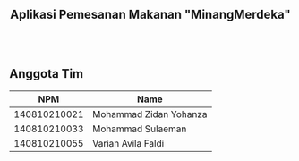 <p align="center">
  <h2 align="center">
    Aplikasi Pemesanan Makanan "Minang<strong>Merdeka<strong>"
  </h2>
</p>

<br><br>


<!-- Anggota Tim -->
## Anggota Tim
| NPM           | Name                      |
| ------------- |-------------------------  |
| 140810210021  | Mohammad Zidan Yohanza    |
| 140810210033  | Mohammad Sulaeman         |
| 140810210055  | Varian Avila Faldi        |